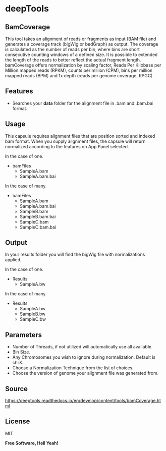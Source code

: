 # deepTools  
##  BamCoverage

This tool takes an alignment of reads or fragments as input (BAM file) and generates a coverage track (bigWig or bedGraph) as output. The coverage is calculated as the number of reads per bin, where bins are short consecutive counting windows of a defined size. It is possible to extended the length of the reads to better reflect the actual fragment length. bamCoverage offers normalization by scaling factor, Reads Per Kilobase per Million mapped reads (RPKM), counts per million (CPM), bins per million mapped reads (BPM) and 1x depth (reads per genome coverage, RPGC). 

## Features

- Searches your **data** folder for the alignment file in .bam and .bam.bai format. 

## Usage

This capsule requires alignment files that are position sorted and indexed bam format. When you supply alignment files, the capsule will return normalized according to the features on App Panel selected.

In the case of one. 
 - bamFiles
   - SampleA.bam
   - SampleA.bam.bai

In the case of many.
 - bamFiles
   - SampleA.bam
   - SampleA.bam.bai
   - SampleB.bam
   - SampleB.bam.bai
   - SampleC.bam
   - SampleC.bam.bai

## Output

In your results folder you will find the bigWig file with normalizations applied.

In the case of one.

   - Results 
      - SampleA.bw

In the case of many.

   - Results 
      - SampleA.bw
      - SampleB.bw
      - SampleC.bw

      
## Parameters

- Number of Threads, if not utilized will automatically use all available.
- Bin Size.
- Any Chromosomes you wish to ignore during normalization. Default is chrX.
- Choose a Normalization Technique from the list of choices.
- Choose the version of genome your alignment file was generated from.

## Source

https://deeptools.readthedocs.io/en/develop/content/tools/bamCoverage.html

## License

MIT

**Free Software, Hell Yeah!**

[//]: # (These are reference links used in the body of this note and get stripped out when the markdown processor does its job. There is no need to format nicely because it shouldn't be seen. Thanks SO - http://stackoverflow.com/questions/4823468/store-comments-in-markdown-syntax)

   [dill]: <https://github.com/joemccann/dillinger>
   [git-repo-url]: <https://github.com/joemccann/dillinger.git>
   [john gruber]: <http://daringfireball.net>
   [df1]: <http://daringfireball.net/projects/markdown/>
   [markdown-it]: <https://github.com/markdown-it/markdown-it>
   [Ace Editor]: <http://ace.ajax.org>
   [node.js]: <http://nodejs.org>
   [Twitter Bootstrap]: <http://twitter.github.com/bootstrap/>
   [jQuery]: <http://jquery.com>
   [@tjholowaychuk]: <http://twitter.com/tjholowaychuk>
   [express]: <http://expressjs.com>
   [AngularJS]: <http://angularjs.org>
   [Gulp]: <http://gulpjs.com>

   [PlDb]: <https://github.com/joemccann/dillinger/tree/master/plugins/dropbox/README.md>
   [PlGh]: <https://github.com/joemccann/dillinger/tree/master/plugins/github/README.md>
   [PlGd]: <https://github.com/joemccann/dillinger/tree/master/plugins/googledrive/README.md>
   [PlOd]: <https://github.com/joemccann/dillinger/tree/master/plugins/onedrive/README.md>
   [PlMe]: <https://github.com/joemccann/dillinger/tree/master/plugins/medium/README.md>
   [PlGa]: <https://github.com/RahulHP/dillinger/blob/master/plugins/googleanalytics/README.md>
